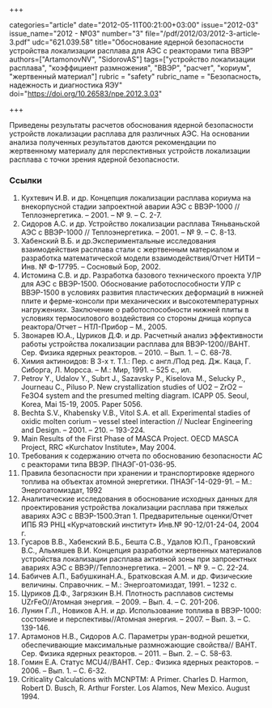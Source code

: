 +++

categories="article"
date="2012-05-11T00:21:00+03:00"
issue="2012-03"
issue_name="2012 - №03"
number="3"
file="/pdf/2012/03/2012-3-article-3.pdf"
udc="621.039.58"
title="Обоснование ядерной безопасности устройства локализации расплава для АЭС с реакторами типа ВВЭР"
authors=["ArtamonovNV", "SidorovAS"]
tags=["устройство локализации расплава", "коэффициент размножения", "ВВЭР", "расчет", "кориум", "жертвенный материал"]
rubric = "safety"
rubric_name = "Безопасность, надежность и диагностика ЯЭУ"
doi="https://doi.org/10.26583/npe.2012.3.03"

+++

Приведены результаты расчетов обоснования ядерной безопасности устройств локализации расплава для различных АЭС. На основании анализа полученных результатов даются рекомендации по жертвенному материалу для перспективных устройств локализации расплава с точки зрения ядерной безопасности.

### Ссылки

1. Кухтевич И.В. и др. Концепция локализации расплава кориума на внекорпусной стадии запроектной аварии АЭС с ВВЭР-1000 // Теплоэнергетика. – 2001. – № 9. – С. 2-7.
2. Сидоров А.С. и др. Устройство локализации расплава Тяньваньской АЭС с ВВЭР-1000 // Теплоэнергетика. – 2001. – № 9. – С. 8-13.
3. Хабенский В.Б. и др.Экспериментальные исследования взаимодействия расплава стали с жертвенным материалом и разработка математической модели взаимодействия/Отчет НИТИ – Инв. № Ф-17795. – Сосновый Бор, 2002.
4. Истомина С.В. и др. Разработка базового технического проекта УЛР для АЭС с ВВЭР-1500. Обоснование работоспособности УЛР с ВВЭР-1500 в условиях развития пластических деформаций в нижней плите и ферме-консоли при механических и высокотемпературных нагружениях. Заключение о работоспособности нижней плиты в условиях термосилового воздействия со стороны днища корпуса реактора/Отчет – НТЛ-Прибор – М., 2005.
5. Звонарев Ю.А., Цуриков Д.Ф. и др. Расчетный анализ эффективности работы устройства локализации расплава для ВВЭР-1200//ВАНТ. Сер. Физика ядерных реакторов. – 2010. – Вып. 1. – С. 68-78.
6. Химия актиноидов: В 3-х т. Т.1.: Пер. с англ./Под ред. Дж. Каца, Г. Сиборга, Л. Морсса. – М.: Мир, 1991. – 525 с., ил.
7. Petrov Y., Udalov Y., Subrt J., Sazavsky P., Kiselova M., Selucky P., Journeau C., Piluso P. New crystallization studies of UO2 – ZrO2 – Fe3O4 system and the presumed melting diagram. ICAPP 05. Seoul, Korea, Mai 15-19, 2005. Paper 5056.
8. Bechta S.V., Khabensky V.B., Vitol S.A. et all. Experimental stadies of oxidic molten corium – vessel steel interaction // Nuclear Engineering and Design. – 2001. – 210. – 193-224.
9. Main Results of the First Phase of MASCA Project. OECD MASCA Project, RRC «Kurchatov Institute», May 2004.
10. Требования к содержанию отчета по обоснованию безопасности АС с реакторами типа ВВЭР. ПНАЭГ-01-036-95.
11. Правила безопасности при хранении и транспортировке ядерного топлива на объектах атомной энергетики. ПНАЭГ-14-029-91. – М.: Энергоатомиздат, 1992
12. Аналитические исследования в обоснование исходных данных для проектирования устройства локализации расплава при тяжелых авариях АЭС с ВВЭР-1500.Этап 1. Предварительные оценки/Отчет ИПБ ЯЭ РНЦ «Курчатовский институт» Инв.№ 90-12/01-24-04, 2004 г.
13. Гусаров В.В., Хабенский В.Б., Бешта С.В., Удалов Ю.П., Грановский В.С., Альмяшев В.И. Концепция разработки жертвенных материалов устройства локализации расплава активной зоны при запроектных авариях АЭС с ВВЭР//Теплоэнергетика. – 2001. – № 9. – С. 22-24.
14. Бабичев А.П., БабушкинаН.А., Братковская А.М. и др. Физические величины. Справочник. – М.: Энергоатомиздат, 1991. – 1232 с.
15. Цуриков Д.Ф., Загрязкин В.Н. Плотность расплавов системы UZrFeO//Атомная энергия. – 2009. – Вып. 4. – С. 201-206.
16. Лунин Г.Л., Новиков А.Н. и др. Использование топлива в ВВЭР-1000: состояние и перспективы//Атомная энергия. – 2007. – Вып. 3. – С. 139-146.
17. Артамонов Н.В., Сидоров А.С. Параметры уран-водной решетки, обеспечивающие максимальные размножающие свойства// ВАНТ. Сер. Физика ядерных реакторов. – 2011. – Вып. 2. – С. 58-63.
18. Гомин Е.А. Статус MCU4//ВАНТ. Сер.: Физика ядерных реакторов. – 2006. – Вып. 1. – С. 6-32.
19. Criticality Calculations with MCNPTM: A Primer. Charles D. Harmon, Robert D. Busch, R. Arthur Forster. Los Alamos, New Mexico. August 1994.